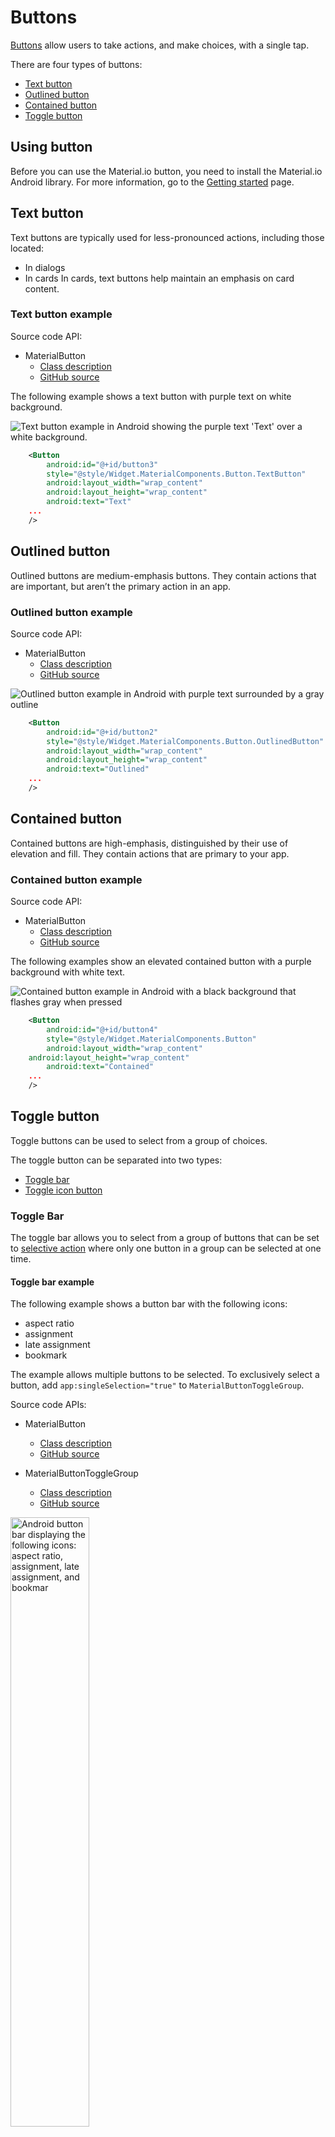 # Buttons

[Buttons](https://material.io/components/buttons/) allow users to take actions, and make choices, with a single tap.

There are four types of buttons:

* [Text button](#text-button)
* [Outlined button](#outlined-button) 
* [Contained button](#contained-button)
* [Toggle button](#toggle-button)

<!-- TODO(b/1234568): Add example image here when it is available. -->

## Using button

Before you can use the Material.io button, you need to install the Material.io Android library. For more information, go to the [Getting started](https://www.google.com/url?q=https://github.com/material-components/material-components-android/blob/master/docs/getting-started.md&sa=D&ust=1573585349965000&usg=AFQjCNF75a0u6bbQ6-XftBRNV4EQevylkw) page.

## Text button

Text buttons are typically used for less-pronounced actions, including those located:
* In dialogs
* In cards
In cards, text buttons help maintain an emphasis on card content.

### Text button example

Source code API:

* MaterialButton
    * [Class description](https://developer.android.com/reference/com/google/android/material/button/MaterialButton)
    * [GitHub source](https://github.com/material-components/material-components-android/blob/master/lib/java/com/google/android/material/button/MaterialButton.java)

The following example shows a text button with purple text on white background.

<img src="assets/android_text.png" alt="Text button example in Android showing the purple text 'Text' over a white background.">

```xml
    <Button
        android:id="@+id/button3"
        style="@style/Widget.MaterialComponents.Button.TextButton"
        android:layout_width="wrap_content"
        android:layout_height="wrap_content"
        android:text="Text"
	...
    />
```

## Outlined button

Outlined buttons are medium-emphasis buttons. They contain actions that are important, but aren’t the primary action in an app.

### Outlined button example

Source code API:

* MaterialButton
    * [Class description](https://developer.android.com/reference/com/google/android/material/button/MaterialButton)
    * [GitHub source](https://github.com/material-components/material-components-android/blob/master/lib/java/com/google/android/material/button/MaterialButton.java)



<img src="assets/android_outlined.png" alt="Outlined button example in Android with purple text surrounded by a gray outline">

```xml
    <Button
        android:id="@+id/button2"
        style="@style/Widget.MaterialComponents.Button.OutlinedButton"
        android:layout_width="wrap_content"
        android:layout_height="wrap_content"
        android:text="Outlined"
	...
    />
```

## Contained button

Contained buttons are high-emphasis, distinguished by their use of elevation and fill. They contain actions that are primary to your app.

### Contained button example

Source code API:

* MaterialButton
    * [Class description](https://developer.android.com/reference/com/google/android/material/button/MaterialButton)
    * [GitHub source](https://github.com/material-components/material-components-android/blob/master/lib/java/com/google/android/material/button/MaterialButton.java)


The following examples show an elevated contained button with a purple background with white text.

<img src="assets/android_contained.png" alt="Contained button example in Android with a black background that flashes gray when pressed">

```xml
    <Button
        android:id="@+id/button4"
        style="@style/Widget.MaterialComponents.Button"
        android:layout_width="wrap_content"
	android:layout_height="wrap_content"
        android:text="Contained"
	...
    />

```

## Toggle button

Toggle buttons can be used to select from a group of choices.

The toggle button can be separated into two types:
* [Toggle bar](#toggle-bar)
* [Toggle icon button](#toggle-icon-button)

### Toggle Bar

The toggle bar allows you to select from a group of buttons that can be set to [selective action](https://material.io/components/buttons/#toggle-button) where only one button in a group can be selected at one time.

#### Toggle bar example

The following example shows a button bar with the following icons:
* aspect ratio
* assignment
* late assignment
* bookmark

The example allows multiple buttons to be selected. To exclusively select a button, add `app:singleSelection="true"` to `MaterialButtonToggleGroup`. 

Source code APIs:

* MaterialButton
    * [Class description](https://developer.android.com/reference/com/google/android/material/button/MaterialButton)
    * [GitHub source](https://github.com/material-components/material-components-android/blob/master/lib/java/com/google/android/material/button/MaterialButton.java)

* MaterialButtonToggleGroup
    * [Class description](https://developer.android.com/reference/com/google/android/material/button/MaterialButtonToggleGroup)
    * [GitHub source](https://github.com/material-components/material-components-android/blob/master/lib/java/com/google/android/material/button/MaterialButtonToggleGroup.java)

<img src="assets/android_button_bar.png" width="50%" height="50%" alt="Android button bar displaying the following icons: aspect ratio, assignment, late assignment, and bookmar">


```xml
 <com.google.android.material.button.MaterialButtonToggleGroup
        android:id="@+id/button_group"
        android:layout_width="wrap_content"
        android:layout_height="wrap_content"
        app:layout_constraintTop_toTopOf="parent"
        app:layout_constraintStart_toStartOf="parent"
        app:layout_constraintEnd_toEndOf="parent">
        <Button
            style="?attr/materialButtonOutlinedIconStyle"
            android:id="@+id/italic_button"
            android:layout_width="wrap_content"
            android:layout_height="wrap_content"
            app:icon="@drawable/ic_aspect_ratio" />
        <Button
            style="?attr/materialButtonOutlinedIconStyle"
            android:id="@+id/bold_button"
            android:layout_width="wrap_content"
            android:layout_height="wrap_content"
            app:icon="@drawable/ic_assignment_ind" />
        <Button
            style="?attr/materialButtonOutlinedIconStyle"
            android:id="@+id/underline_button"
            android:layout_width="wrap_content"
            android:layout_height="wrap_content"
            app:icon="@drawable/ic_assignment_late" />
        <Button
            style="?attr/materialButtonOutlinedIconStyle"
            android:id="@+id/font_color_button"
            android:layout_width="wrap_content"
            android:layout_height="wrap_content"
            app:icon="@drawable/ic_bookmark_border" />
    </com.google.android.material.button.MaterialButtonToggleGroup>

```


### Toggle icon button


The toggle icon button allows you to select from a group using an icon.


#### Toggle icon example

Source code APIs:

* [RecyclerView](https://developer.android.com/reference/androidx/recyclerview/widget/RecyclerView)
* [FrameLayout](https://developer.android.com/reference/android/widget/FrameLayout)
* [ImageView](https://developer.android.com/reference/android/widget/ImageView)
* [CheckBox](https://developer.android.com/reference/android/widget/CheckBox)


The following example shows 4 images arranged in a 2-by-2 array with a favorite icon in the upper-right corner of each image.

<img src="assets/android_toggle_button.png" alt="Android toggle example showing 4 images in an array with a favorite icon in the upper-right corner of each image.">

This example separates out the the image and checkbox (favorites icon) element into a separate layout xml file: 
[`image_grid_item_layout.xml`](toggle_demo/app/src/main/res/layout/image_grid_item_layout.xml).

```xml
<FrameLayout xmlns:android="http://schemas.android.com/apk/res/android"
    xmlns:tools="http://schemas.android.com/tools"
    xmlns:app="http://schemas.android.com/apk/res-auto"
    android:id="@+id/container"
    android:layout_width="match_parent"
    android:layout_height="200dp"
    android:layout_margin="2dp"
    android:foreground="?attr/selectableItemBackground">

    <ImageView
        android:id="@+id/image_view"
        android:layout_width="match_parent"
        android:layout_height="match_parent"
        android:scaleType="centerCrop"
        android:contentDescription="@string/image_content_desc"
        tools:src="@drawable/img1"/>

    <CheckBox
        android:id="@+id/favorite_check_box"
        android:layout_width="wrap_content"
        android:layout_height="wrap_content"
        android:button="@drawable/favorite_state_list_drawable"
        app:buttonTint="@android:color/white"
        android:layout_gravity="top|end"
        android:clickable="false"/>

</FrameLayout>
```

In a separate Kotlin file &ndash; [`ImageGridAdapater.kt`](toggle_demo/app/src/main/java/io/material/togglebuttons/ImageGridAdapter.kt), the `ImageGridAdapter` interates through a list of images in the `drawable` folder referenced in [`ImageItem.kt`](toggle_demo/app/src/main/java/io/material/togglebuttons/ImageItem.kt) as the `ImageView` backgrounds.

```kt
class ImageGridAdapter(
    private val listener: Listener
) : ListAdapter<ImageItem, ImageGridViewHolder>(ImageItemDiffCallback) {

    interface Listener {
        fun onItemClicked(item: ImageItem)
    }

    override fun onCreateViewHolder(parent: ViewGroup, viewType: Int): ImageGridViewHolder {
        return ImageGridViewHolder(
            LayoutInflater.from(parent.context)
                .inflate(R.layout.image_grid_item_layout, parent, false),
            listener
        )
    }

    override fun onBindViewHolder(holder: ImageGridViewHolder, position: Int) {
        holder.bind(getItem(position))
    }
}

class ImageGridViewHolder(
    view: View,
    private val listener: ImageGridAdapter.Listener
) : RecyclerView.ViewHolder(view) {
    private val container = view.findViewById<FrameLayout>(R.id.container)
    private val imageView = view.findViewById<ImageView>(R.id.image_view)
    private val favoriteView = view.findViewById<CheckBox>(R.id.favorite_check_box)
    fun bind(item: ImageItem) {
        imageView.setImageResource(item.imageRes)
        favoriteView.isChecked = item.isFavorite
        container.setOnClickListener {
            listener.onItemClicked(item)
        }
    }
}
```

In the `actvity_main.xml` file, the list of images in arranged to fit into the `RecyclerView`:

```xml
 <androidx.recyclerview.widget.RecyclerView
        android:id="@+id/image_recycler_view"
        android:layout_width="match_parent"
        android:layout_height="0dp"
        android:paddingTop="16dp"
        app:layout_constraintTop_toBottomOf="@id/button_group"
        app:layout_constraintBottom_toBottomOf="parent"
        app:layout_constraintStart_toStartOf="parent"
        app:layout_constraintEnd_toEndOf="parent"/>
```


